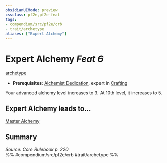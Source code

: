 ```yaml
---
obsidianUIMode: preview
cssclass: pf2e,pf2e-feat
tags:
- compendium/src/pf2e/crb
- trait/archetype
aliases: ["Expert Alchemy"]
---
```

# Expert Alchemy  *Feat 6*  
[archetype](rules/traits/archetype.md)  

- **Prerequisites**: [Alchemist Dedication](compendium/feats/alchemist-dedication.md), expert in [Crafting](compendium/skills.md#Crafting)

Your advanced alchemy level increases to 3. At 10th level, it increases to 5.

## Expert Alchemy leads to...

[Master Alchemy](compendium/feats/master-alchemy.md)

## Summary

*Source: Core Rulebook p. 220*  
%% #compendium/src/pf2e/crb #trait/archetype %%